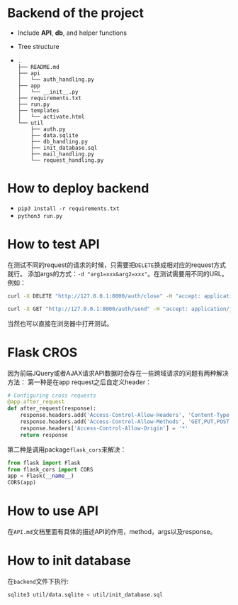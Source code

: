 # Backend of the project

- Include **API**, **db**, and helper functions

- Tree structure

- ```
  .
  ├── README.md
  ├── api
  │   └── auth_handling.py
  ├── app
  │   └── __init__.py
  ├── requirements.txt
  ├── run.py
  ├── templates
  │   └── activate.html
  └── util
      ├── auth.py
      ├── data.sqlite
      ├── db_handling.py
      ├── init_database.sql
      ├── mail_handling.py
      └── request_handling.py
  ```

# How to deploy backend

- `pip3 install -r requirements.txt`
- `python3 run.py`

# How to test API
在测试不同的request的请求的时候，只需要把`DELETE`换成相对应的request方式就行。
添加args的方式：`-d "arg1=xxx&arg2=xxx"`。在测试需要用不同的URL。例如：
```bash
curl -X DELETE "http://127.0.0.1:8000/auth/close" -H "accept: application/json" -d "username=shunyangli0@gmail.com&password=li19980812"
```
```bash
curl -X GET "http://127.0.0.1:8000/auth/send" -H "accept: application/json" -d "username=shunyangli0@gmail.com"
```
当然也可以直接在浏览器中打开测试。

# Flask CROS
因为前端JQuery或者AJAX请求API数据时会存在一些跨域请求的问题有两种解决方法：
第一种是在app request之后自定义header：
```python
# Configuring cross requests
@app.after_request
def after_request(response):
    response.headers.add('Access-Control-Allow-Headers', 'Content-Type,Authorization,session_id')
    response.headers.add('Access-Control-Allow-Methods', 'GET,PUT,POST,DELETE,OPTIONS,HEAD')
    response.headers['Access-Control-Allow-Origin'] = '*'
    return response

```
第二种是调用package`flask_cors`来解决：
```python
from flask import Flask
from flask_cors import CORS
app = Flask(__name__)
CORS(app)

```

# How to use API
在`API.md`文档里面有具体的描述API的作用，method，args以及response。

# How to init database
在`backend`文件下执行:
```bash
sqlite3 util/data.sqlite < util/init_database.sql
```